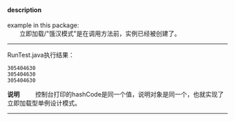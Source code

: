 #### description
example in this package:  
&emsp;&emsp;立即加载/"饿汉模式"是在调用方法前，实例已经被创建了。

*** 
RunTest.java执行结果：
```
305404630
305404630
305404630
```
**说明**
&emsp;&emsp; 控制台打印的hashCode是同一个值，说明对象是同一个，也就实现了立即加载型单例设计模式。
***